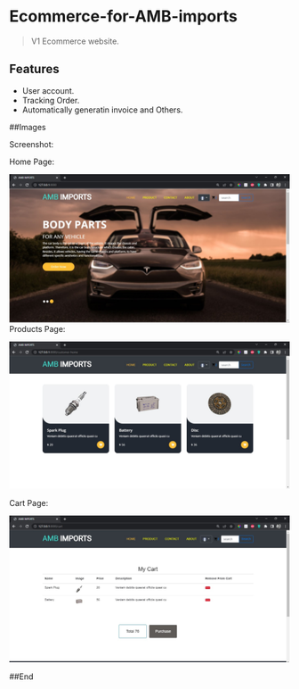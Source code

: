 # Ecommerce-for-AMB-imports

>V1 Ecommerce website.

## Features

- User account.
- Tracking Order.
- Automatically generatin invoice and Others.



##Images

Screenshot:

Home Page:

![](https://github.com/Tibebetad/Ecommerce-for-AMB-imports/blob/main/ss/1.jpg?raw=true)
Products Page:

![](https://github.com/Tibebetad/Ecommerce-for-AMB-imports/blob/main/ss/2.jpg?raw=true)

Cart Page:

![](https://github.com/Tibebetad/Ecommerce-for-AMB-imports/blob/main/ss/3.jpg?raw=true)





##End
